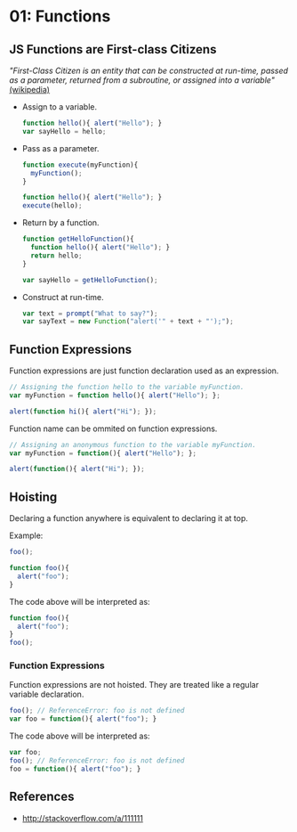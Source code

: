 # 01: Functions

## JS Functions are First-class Citizens

*"First-Class Citizen is an entity that can be constructed at run-time, passed as a parameter, returned from a subroutine, or assigned into a variable"* [(wikipedia)](https://en.wikipedia.org/wiki/First-class_citizen)

- Assign to a variable.

  ```js
  function hello(){ alert("Hello"); }
  var sayHello = hello;
  ```
  
- Pass as a parameter.

  ```js
  function execute(myFunction){
    myFunction();
  }
  
  function hello(){ alert("Hello"); }
  execute(hello);
  ```

- Return by a function.

  ```js
  function getHelloFunction(){ 
    function hello(){ alert("Hello"); }
    return hello;
  }
  
  var sayHello = getHelloFunction();
  ```

- Construct at run-time.

  ```js
  var text = prompt("What to say?");
  var sayText = new Function("alert('" + text + "');");
  ```

## Function Expressions

Function expressions are just function declaration used as an expression.
```js
// Assigning the function hello to the variable myFunction.
var myFunction = function hello(){ alert("Hello"); };

alert(function hi(){ alert("Hi"); });
```

Function name can be ommited on function expressions.
```js
// Assigning an anonymous function to the variable myFunction.
var myFunction = function(){ alert("Hello"); };

alert(function(){ alert("Hi"); });
```

## Hoisting

Declaring a function anywhere is equivalent to declaring it at top.

Example:
```js
foo();

function foo(){
  alert("foo");
}
```

The code above will be interpreted as:
```js
function foo(){
  alert("foo");
}
foo();
```

### Function Expressions

Function expressions are not hoisted. They are treated like a regular variable declaration.
```js
foo(); // ReferenceError: foo is not defined
var foo = function(){ alert("foo"); }
```

The code above will be interpreted as:
```js
var foo;
foo(); // ReferenceError: foo is not defined
foo = function(){ alert("foo"); }
```

## References
- http://stackoverflow.com/a/111111
